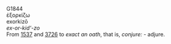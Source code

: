 G1844  
ἐξορκίζω  
exorkizō  
*ex-or-kid‘-zo*  
From [1537](g1537) and [3726](g3726) to *exact* *an* *oath*, that is,
*conjure:* - adjure.  
